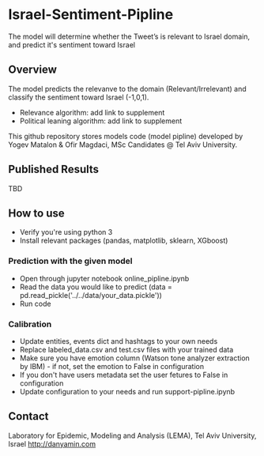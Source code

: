 # Israel-Sentiment-Pipline
The model will determine whether the Tweet’s is relevant to Israel domain, and predict it's sentiment toward Israel

## Overview
The model predicts the relevanve to the domain (Relevant/Irrelevant) and classify the sentiment toward Israel (-1,0,1).

* Relevance algorithm: add link to supplement
* Political leaning algorithm: add link to supplement

This github repository stores models code (model pipline) developed by Yogev Matalon & Ofir Magdaci, MSc Candidates @ Tel Aviv University. 

## Published Results
TBD

## How to use
* Verify you're using python 3
* Install relevant packages (pandas, matplotlib, sklearn, XGboost)

### Prediction with the given model
* Open through jupyter notebook online_pipline.ipynb
* Read the data you would like to predict (data = pd.read_pickle('../../data/your_data.pickle'))
* Run code

### Calibration
* Update entities, events dict and hashtags to your own needs
* Replace labeled_data.csv and test.csv files with your trained data
* Make sure you have emotion column (Watson tone analyzer extraction by IBM) - if not, set the emotion to False in configuration
* If you don't have users metadata set the user fetures to False in configuration
* Update configuration to your needs and run support-pipline.ipynb 

## Contact
Laboratory for Epidemic, Modeling and Analysis (LEMA), Tel Aviv University, Israel
http://danyamin.com 
